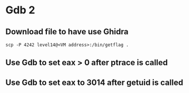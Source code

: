 # Gdb 2

## Download file to have use Ghidra
`scp -P 4242 level14@<VM address>:/bin/getflag .`

## Use Gdb to set eax > 0 after ptrace is called

## Use Gdb to set eax to 3014 after getuid is called
